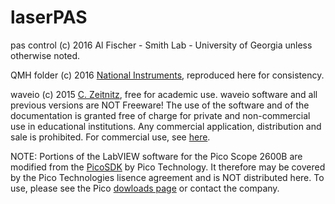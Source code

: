 # laserPAS
pas control (c) 2016 Al Fischer - Smith Lab - University of Georgia unless otherwise noted.

QMH folder (c) 2016 [National Instruments](http://www.ni.com/example/31091/en/), reproduced here for consistency.

waveio (c) 2015 [C. Zeitnitz](https://www.zeitnitz.eu/scms/waveio), free for academic use.  waveio software and all previous versions are NOT Freeware!
The use of the software and of the documentation is granted free of charge for private and non-commercial use in educational institutions. Any commercial application, distribution and sale is prohibited.  For commercial use, see [here](https://secure.shareit.com/shareit/product.html?productid=300424978).

NOTE: Portions of the LabVIEW software for the Pico Scope 2600B are modified from the [PicoSDK](https://www.picotech.com/library/oscilloscopes/picoscope-software-development-kit-sdk) by Pico Technology.  It therefore may be covered by the Pico Technologies lisence agreement and is NOT distributed here.  To use, please see the Pico [dowloads page](https://www.picotech.com/downloads) or contact the company.
